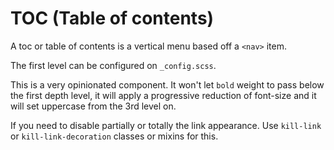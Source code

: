 

# TOC (Table of contents)

A toc or table of contents is a vertical menu based off a `<nav>` item.

The first level can be configured on `_config.scss`.

This is a very opinionated component. It won't let `bold` weight to pass below the first depth level, it will apply a progressive reduction of font-size and it will set uppercase from the 3rd level on.

If you need to disable partially or totally the link appearance. Use `kill-link` or `kill-link-decoration` classes or mixins for this.
